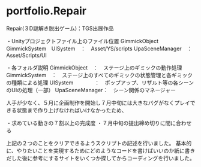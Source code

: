 # portfolio.Repair
Repair(３D謎解き脱出ゲーム)：TGS出展作品

・Unityプロジェクトファイル上のファイル位置
GimmickObject　GimmickSystem　UISystem　：　Asset/YS/scripts
UpaSceneManager　：　Asset/Scripts/UI

・各フォルダ説明
GimmickObject　：　ステージ上のギミックの動作処理
GimmickSystem　：　ステージ上のすべてのギミックの状態管理と各ギミックの種類による処理
UISystem　　　　：　ポップアップ、リザルト等の各シーンのUIの処理（一部）
UpaSceneManager：　シーン関係のマネージャー



人手が少なく、５月に企画制作を開始し７月中旬には大きなバグがなくプレイできる状態まで作り上げなければいけなかったため、

・求めている動きの７割以上の完成度
・７月中旬の提出締め切りに間に合わせる

上記の２つのことをクリアできるようスクリプトの記述を行いました。
基本的に、やりたいことを実現するためにどのようなコードを書けばいいのか紙に書きだした後に参考にするサイトをいくつか探してからコーディングを行いました。
